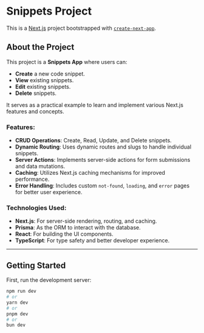 # Snippets Project

This is a [Next.js](https://nextjs.org) project bootstrapped with [`create-next-app`](https://nextjs.org/docs/app/api-reference/cli/create-next-app).

## About the Project

This project is a **Snippets App** where users can:
- **Create** a new code snippet.
- **View** existing snippets.
- **Edit** existing snippets.
- **Delete** snippets.

It serves as a practical example to learn and implement various Next.js features and concepts.

### Features:
- **CRUD Operations**: Create, Read, Update, and Delete snippets.
- **Dynamic Routing**: Uses dynamic routes and slugs to handle individual snippets.
- **Server Actions**: Implements server-side actions for form submissions and data mutations.
- **Caching**: Utilizes Next.js caching mechanisms for improved performance.
- **Error Handling**: Includes custom `not-found`, `loading`, and `error` pages for better user experience.

### Technologies Used:
- **Next.js**: For server-side rendering, routing, and caching.
- **Prisma**: As the ORM to interact with the database.
- **React**: For building the UI components.
- **TypeScript**: For type safety and better developer experience.

---

## Getting Started

First, run the development server:

```bash
npm run dev
# or
yarn dev
# or
pnpm dev
# or
bun dev